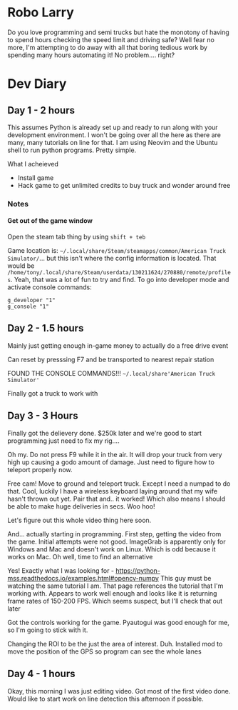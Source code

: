 # Robo Larry

Do you love programming and semi trucks but hate the monotony of having to spend hours checking the speed limit and
driving safe? Well fear no more, I'm attempting to do away with all that boring tedious work by spending many hours
automating it! No problem.... right? 



# Dev Diary

## Day 1 - 2 hours

This assumes Python is already set up and ready to run along with your development environment. I won't be going over
all the here as there are many, many tutorials on line for that. I am using Neovim and the Ubuntu shell to run python
programs. Pretty simple.

What I acheieved

- Install game
- Hack game to get unlimited credits to buy truck and wonder around free

### Notes

#### Get out of the game window

Open the steam tab thing by using `shift + teb`

Game location is: `~/.local/share/Steam/steamapps/common/American Truck Simulator/`... but this isn't where the config
information is located. That would be `/home/tony/.local/share/Steam/userdata/130211624/270880/remote/profiles`. Yeah,
that was a lot of fun to try and find. To go into developer mode and activate console commands:

    g_developer "1"
    g_console "1"


## Day 2 - 1.5 hours

Mainly just getting enough in-game money to actually do a free drive event

Can reset by presssing F7 and be transported to nearest repair station

FOUND THE CONSOLE COMMANDS!!! `~/.local/share'American Truck Simulator'`

Finally got a truck to work with

## Day 3 - 3 Hours

Finally got the delievery done. $250k later and we're good to start programming just need to fix my rig....

Oh my. Do not press F9 while it in the air. It will drop your truck from very high up causing a godo amount of damage.
Just need to figure how to teleport properly now. 

Free cam! Move to ground and teleport truck. Except I need a numpad to do that. Cool, luckily I have a wireless keyboard
laying around that my wife hasn't thrown out yet. Pair that and.. it worked! Which also means I should be able to make
huge deliveries in secs. Woo hoo! 

Let's figure out this whole video thing here soon. 

And... actually starting in programming. First step, getting the video from the game. Initial attempts were not good.
ImageGrab is apparently only for Windows and Mac and doesn't work on Linux. Which is odd because it works on Mac. Oh
well, time to find an alternative

Yes! Exactly what I was looking for - https://python-mss.readthedocs.io/examples.html#opencv-numpy This guy must be
watching the same tutorial I am. That page references the tutorial that I'm working with. Appears to work well enough
and looks like it is returning frame rates of 150-200 FPS. Which seems suspect, but I'll check that out later

Got the controls working for the game. Pyautogui was good enough for me, so I'm going to stick with it. 

Changing the ROI to be the just the area of interest. Duh. Installed mod to move the position of the GPS so program can
see the whole lanes


## Day 4 - 1 hours

Okay, this morning I was just editing video. Got most of the first video done. Would like to start work on line
detection this afternoon if possible.

